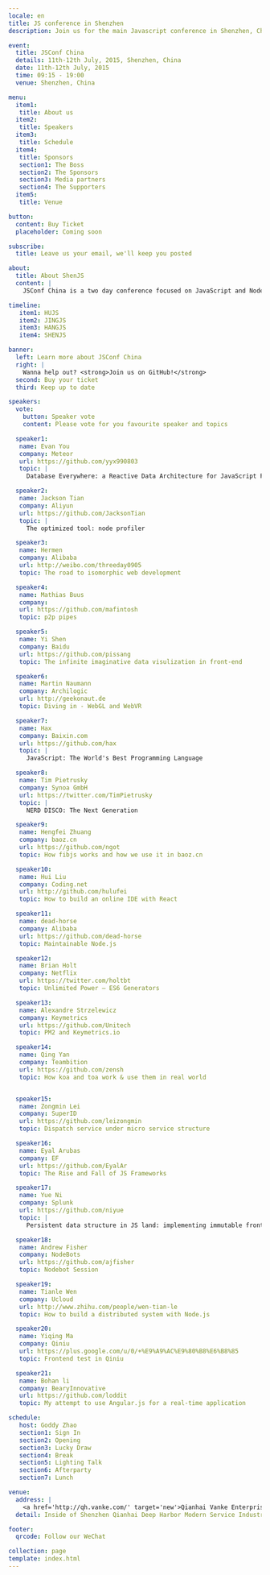 ```yaml
---
locale: en
title: JS conference in Shenzhen
description: Join us for the main Javascript conference in Shenzhen, China this summer.

event:
  title: JSConf China
  details: 11th-12th July, 2015, Shenzhen, China
  date: 11th-12th July, 2015
  time: 09:15 - 19:00
  venue: Shenzhen, China

menu:
  item1: 
   title: About us
  item2: 
   title: Speakers
  item3:
   title: Schedule
  item4: 
   title: Sponsors
   section1: The Boss
   section2: The Sponsors
   section3: Media partners
   section4: The Supporters
  item5: 
   title: Venue

button:
  content: Buy Ticket
  placeholder: Coming soon

subscribe:
  title: Leave us your email, we'll keep you posted

about:
  title: About ShenJS
  content: |
    JSConf China is a two day conference focused on JavaScript and Node.js technologies. This developer driven event brings together notable figures from both the Chinese and international JavaScript communities to share their knowledge and passion for JavaScript. After Shanghai, Beijing and Hangzhou, JSConf China is going to Shenzhen from July 11-12 in 2015.

timeline:
   item1: HUJS
   item2: JINGJS
   item3: HANGJS
   item4: SHENJS

banner:
  left: Learn more about JSConf China
  right: |
    Wanna help out? <strong>Join us on GitHub!</strong>
  second: Buy your ticket
  third: Keep up to date

speakers:
  vote:
    button: Speaker vote
    content: Please vote for you favourite speaker and topics

  speaker1:
   name: Evan You
   company: Meteor
   url: https://github.com/yyx990803
   topic: |
     Database Everywhere: a Reactive Data Architecture for JavaScript Frontends

  speaker2:
   name: Jackson Tian
   company: Aliyun
   url: https://github.com/JacksonTian
   topic: |
     The optimized tool: node profiler

  speaker3:
   name: Hermen
   company: Alibaba
   url: http://weibo.com/threeday0905
   topic: The road to isomorphic web development

  speaker4:
   name: Mathias Buus
   company:
   url: https://github.com/mafintosh
   topic: p2p pipes

  speaker5:
   name: Yi Shen
   company: Baidu
   url: https://github.com/pissang
   topic: The infinite imaginative data visulization in front-end

  speaker6:
   name: Martin Naumann
   company: Archilogic
   url: http://geekonaut.de
   topic: Diving in - WebGL and WebVR

  speaker7:
   name: Hax
   company: Baixin.com
   url: https://github.com/hax
   topic: |
     JavaScript: The World's Best Programming Language

  speaker8:
   name: Tim Pietrusky
   company: Synoa GmbH
   url: https://twitter.com/TimPietrusky
   topic: |
     NERD DISCO: The Next Generation

  speaker9:
   name: Hengfei Zhuang
   company: baoz.cn
   url: https://github.com/ngot
   topic: How fibjs works and how we use it in baoz.cn

  speaker10:
   name: Hui Liu
   company: Coding.net
   url: http://github.com/hulufei
   topic: How to build an online IDE with React

  speaker11:
   name: dead-horse
   company: Alibaba
   url: https://github.com/dead-horse
   topic: Maintainable Node.js

  speaker12:
   name: Brian Holt
   company: Netflix
   url: https://twitter.com/holtbt
   topic: Unlimited Power – ES6 Generators

  speaker13:
   name: Alexandre Strzelewicz
   company: Keymetrics
   url: https://github.com/Unitech
   topic: PM2 and Keymetrics.io

  speaker14:
   name: Qing Yan
   company: Teambition
   url: https://github.com/zensh
   topic: How koa and toa work & use them in real world


  speaker15:
   name: Zongmin Lei
   company: SuperID
   url: https://github.com/leizongmin
   topic: Dispatch service under micro service structure

  speaker16:
   name: Eyal Arubas
   company: EF
   url: https://github.com/EyalAr
   topic: The Rise and Fall of JS Frameworks

  speaker17:
   name: Yue Ni
   company: Splunk
   url: https://github.com/niyue
   topic: |
     Persistent data structure in JS land: implementing immutable frontend using react.js

  speaker18:
   name: Andrew Fisher
   company: NodeBots
   url: https://github.com/ajfisher
   topic: Nodebot Session

  speaker19:
   name: Tianle Wen
   company: Ucloud
   url: http://www.zhihu.com/people/wen-tian-le
   topic: How to build a distributed system with Node.js

  speaker20:
   name: Yiqing Ma
   company: Qiniu
   url: https://plus.google.com/u/0/+%E9%A9%AC%E9%80%B8%E6%B8%85
   topic: Frontend test in Qiniu

  speaker21:
   name: Bohan li
   company: BearyInnovative
   url: https://github.com/loddit
   topic: My attempt to use Angular.js for a real-time application

schedule:
   host: Goddy Zhao
   section1: Sign In
   section2: Opening
   section3: Lucky Draw
   section4: Break
   section5: Lighting Talk
   section6: Afterparty
   section7: Lunch

venue:
  address: |
    <a href='http://qh.vanke.com/' target='new'>Qianhai Vanke Enterprise Dream Park (Special Zone Mansion)</a>
  detail: Inside of Shenzhen Qianhai Deep Harbor Modern Service Industry Hezuoqu, Yuexing 2nd Road, Shenzhen, Guangdong

footer:
  qrcode: Follow our WeChat

collection: page
template: index.html
---
```

